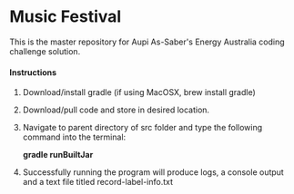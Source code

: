 # Music Festival
This is the master repository for Aupi As-Saber's Energy Australia coding challenge solution.

#### Instructions 
1. Download/install gradle (if using MacOSX, brew install gradle)
2. Download/pull code and store in desired location.
3. Navigate to parent directory of src folder and type the following command into the terminal:<p>
**gradle runBuiltJar**<p>
 
4. Successfully running the program will produce logs, a console output and a text file titled record-label-info.txt